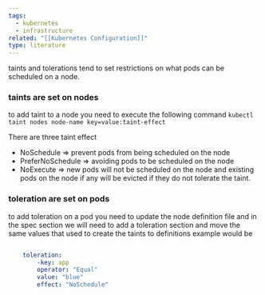 ```yaml
---
tags:
  - kubernetes
  - infrastructure
related: "[[Kubernetes Configuration]]"
type: literature
---
```

taints and tolerations tend to set restrictions on what pods can be scheduled on a node. 
### taints are set on nodes
to add taint to a node you need to execute the following command
`kubectl taint nodes node-name key=value:taint-effect`

There are three taint effect 
- NoSchedule => prevent pods from being scheduled on the node
- PreferNoSchedule => avoiding pods to be scheduled on the node
- NoExecute => new pods will not be scheduled on the node and existing pods on the node if any will be evicted if they do not tolerate the taint.

### toleration are set on pods

to add toleration on a pod you need to update the node definition file and in the spec section we will need to add a toleration section and move the same values that used to create the taints to definitions example would be 

```YAML

	toleration:
		-key: app
		operator: "Equal"
		value: "blue"
		effect: "NoSchedule"
```

